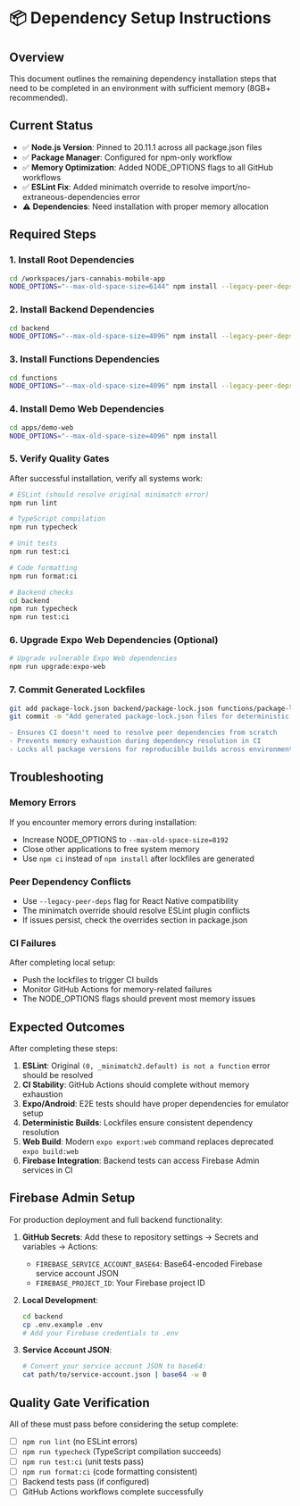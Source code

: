 # 📦 Dependency Setup Instructions

## Overview
This document outlines the remaining dependency installation steps that need to be completed in an environment with sufficient memory (8GB+ recommended).

## Current Status
- ✅ **Node.js Version**: Pinned to 20.11.1 across all package.json files
- ✅ **Package Manager**: Configured for npm-only workflow  
- ✅ **Memory Optimization**: Added NODE_OPTIONS flags to all GitHub workflows
- ✅ **ESLint Fix**: Added minimatch override to resolve import/no-extraneous-dependencies error
- ⚠️ **Dependencies**: Need installation with proper memory allocation

## Required Steps

### 1. Install Root Dependencies
```bash
cd /workspaces/jars-cannabis-mobile-app
NODE_OPTIONS="--max-old-space-size=6144" npm install --legacy-peer-deps
```

### 2. Install Backend Dependencies  
```bash
cd backend
NODE_OPTIONS="--max-old-space-size=4096" npm install --legacy-peer-deps
```

### 3. Install Functions Dependencies
```bash
cd functions  
NODE_OPTIONS="--max-old-space-size=4096" npm install --legacy-peer-deps
```

### 4. Install Demo Web Dependencies
```bash
cd apps/demo-web
NODE_OPTIONS="--max-old-space-size=4096" npm install
```

### 5. Verify Quality Gates
After successful installation, verify all systems work:

```bash
# ESLint (should resolve original minimatch error)
npm run lint

# TypeScript compilation
npm run typecheck

# Unit tests
npm run test:ci

# Code formatting
npm run format:ci

# Backend checks
cd backend
npm run typecheck
npm run test:ci
```

### 6. Upgrade Expo Web Dependencies (Optional)
```bash
# Upgrade vulnerable Expo Web dependencies
npm run upgrade:expo-web
```

### 7. Commit Generated Lockfiles
```bash
git add package-lock.json backend/package-lock.json functions/package-lock.json apps/demo-web/package-lock.json
git commit -m "Add generated package-lock.json files for deterministic builds

- Ensures CI doesn't need to resolve peer dependencies from scratch
- Prevents memory exhaustion during dependency resolution in CI
- Locks all package versions for reproducible builds across environments"
```

## Troubleshooting

### Memory Errors
If you encounter memory errors during installation:
- Increase NODE_OPTIONS to `--max-old-space-size=8192` 
- Close other applications to free system memory
- Use `npm ci` instead of `npm install` after lockfiles are generated

### Peer Dependency Conflicts  
- Use `--legacy-peer-deps` flag for React Native compatibility
- The minimatch override should resolve ESLint plugin conflicts
- If issues persist, check the overrides section in package.json

### CI Failures
After completing local setup:
- Push the lockfiles to trigger CI builds
- Monitor GitHub Actions for memory-related failures  
- The NODE_OPTIONS flags should prevent most memory issues

## Expected Outcomes

After completing these steps:
1. **ESLint**: Original `(0, _minimatch2.default) is not a function` error should be resolved
2. **CI Stability**: GitHub Actions should complete without memory exhaustion
3. **Expo/Android**: E2E tests should have proper dependencies for emulator setup
4. **Deterministic Builds**: Lockfiles ensure consistent dependency resolution
5. **Web Build**: Modern `expo export:web` command replaces deprecated `expo build:web`
6. **Firebase Integration**: Backend tests can access Firebase Admin services in CI

## Firebase Admin Setup

For production deployment and full backend functionality:

1. **GitHub Secrets**: Add these to repository settings → Secrets and variables → Actions:
   - `FIREBASE_SERVICE_ACCOUNT_BASE64`: Base64-encoded Firebase service account JSON
   - `FIREBASE_PROJECT_ID`: Your Firebase project ID

2. **Local Development**: 
   ```bash
   cd backend
   cp .env.example .env
   # Add your Firebase credentials to .env
   ```

3. **Service Account JSON**: 
   ```bash
   # Convert your service account JSON to base64:
   cat path/to/service-account.json | base64 -w 0
   ```

## Quality Gate Verification

All of these must pass before considering the setup complete:
- [ ] `npm run lint` (no ESLint errors)
- [ ] `npm run typecheck` (TypeScript compilation succeeds)  
- [ ] `npm run test:ci` (unit tests pass)
- [ ] `npm run format:ci` (code formatting consistent)
- [ ] Backend tests pass (if configured)
- [ ] GitHub Actions workflows complete successfully